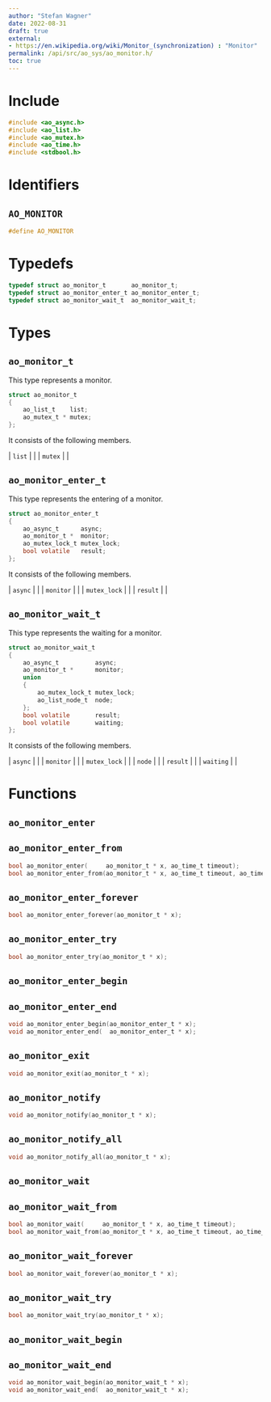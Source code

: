 ```yaml
---
author: "Stefan Wagner"
date: 2022-08-31
draft: true
external:
- https://en.wikipedia.org/wiki/Monitor_(synchronization) : "Monitor"
permalink: /api/src/ao_sys/ao_monitor.h/
toc: true
---
```


# Include

```c
#include <ao_async.h>
#include <ao_list.h>
#include <ao_mutex.h>
#include <ao_time.h>
#include <stdbool.h>
```

# Identifiers

## `AO_MONITOR`

```c
#define AO_MONITOR
```

# Typedefs

```c
typedef struct ao_monitor_t       ao_monitor_t;
typedef struct ao_monitor_enter_t ao_monitor_enter_t;
typedef struct ao_monitor_wait_t  ao_monitor_wait_t;
```

# Types

## `ao_monitor_t`

This type represents a monitor.

```c
struct ao_monitor_t
{
    ao_list_t    list;
    ao_mutex_t * mutex;
};
```

It consists of the following members.

| `list` | |
| `mutex` | |

## `ao_monitor_enter_t`

This type represents the entering of a monitor.

```c
struct ao_monitor_enter_t
{
    ao_async_t      async;
    ao_monitor_t *  monitor;
    ao_mutex_lock_t mutex_lock;
    bool volatile   result;
};
```

It consists of the following members.

| `async` | |
| `monitor` | |
| `mutex_lock` | |
| `result` | |

## `ao_monitor_wait_t`

This type represents the waiting for a monitor.

```c
struct ao_monitor_wait_t
{
    ao_async_t          async;
    ao_monitor_t *      monitor;
    union
    {
        ao_mutex_lock_t mutex_lock;
        ao_list_node_t  node;
    };
    bool volatile       result;
    bool volatile       waiting;
};
```

It consists of the following members.

| `async` | |
| `monitor` | |
| `mutex_lock` | |
| `node` | |
| `result` | |
| `waiting` | |

# Functions

## `ao_monitor_enter`
## `ao_monitor_enter_from`

```c
bool ao_monitor_enter(     ao_monitor_t * x, ao_time_t timeout);
bool ao_monitor_enter_from(ao_monitor_t * x, ao_time_t timeout, ao_time_t beginning);
```

## `ao_monitor_enter_forever`

```c
bool ao_monitor_enter_forever(ao_monitor_t * x);
```

## `ao_monitor_enter_try`

```c
bool ao_monitor_enter_try(ao_monitor_t * x);
```

## `ao_monitor_enter_begin`
## `ao_monitor_enter_end`

```c
void ao_monitor_enter_begin(ao_monitor_enter_t * x);
void ao_monitor_enter_end(  ao_monitor_enter_t * x);
```

## `ao_monitor_exit`

```c
void ao_monitor_exit(ao_monitor_t * x);
```

## `ao_monitor_notify`

```c
void ao_monitor_notify(ao_monitor_t * x);
```

## `ao_monitor_notify_all`

```c
void ao_monitor_notify_all(ao_monitor_t * x);
```

## `ao_monitor_wait`
## `ao_monitor_wait_from`

```c
bool ao_monitor_wait(     ao_monitor_t * x, ao_time_t timeout);
bool ao_monitor_wait_from(ao_monitor_t * x, ao_time_t timeout, ao_time_t beginning);
```

## `ao_monitor_wait_forever`

```c
bool ao_monitor_wait_forever(ao_monitor_t * x);
```

## `ao_monitor_wait_try`

```c
bool ao_monitor_wait_try(ao_monitor_t * x);
```

## `ao_monitor_wait_begin`
## `ao_monitor_wait_end`

```c
void ao_monitor_wait_begin(ao_monitor_wait_t * x);
void ao_monitor_wait_end(  ao_monitor_wait_t * x);
```
